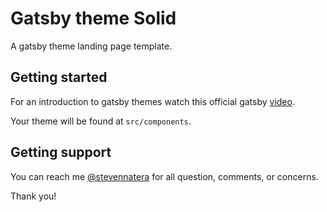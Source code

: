 
# Gatsby theme Solid

A gatsby theme landing page template.

## Getting started
For an introduction to gatsby themes watch this official gatsby [video](https://www.youtube.com/watch?v=PS2784YfPpw).

Your theme will be found at `src/components`.

## Getting support
You can reach me [@stevennatera](twitter.com/@stevennatera) for all question, comments, or concerns.

Thank you!



